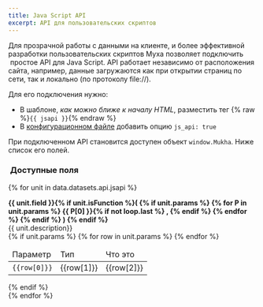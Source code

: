 ```yaml
---
title: Java Script API
excerpt: API для пользовательских скриптов
---
```


Для прозрачной работы с данными на клиенте, и более эффективной
разработки пользовательских скриптов Муха позволяет подключить  простое API  для
Java Script. API работает независимо от расположения сайта, например, данные загружаются
как при открытии страниц по сети, так и локально (по протоколу file://).

Для его подключения нужно:

- В шаблоне, _как можно ближе к началу HTML_, разместить тег {% raw %}`{{ jsapi }}`{% endraw %}
- В [конфигурационном файле](/+doc:config_file_ru) добавить опцию `js_api: true`

При подключенном API становится доступен объект `window.Mukha`. Ниже список его полей.

###  Доступные поля

{% for unit in data.datasets.api.jsapi %}
<div class="mb-6">
<strong>
{{ unit.field }}{% if unit.isFunction %}(
{% if unit.params %}
{% for P in unit.params %}
{{ P[0] }}{% if not loop.last %} , {% endif %}
{% endfor %}
{% endif %} )
{% endif %}
</strong>
<div>{{ unit.description}} </div>
{% if unit.params %}
<table>
<thead>
<tr>
<td>Параметр</td>
<td>Тип</td>
<td>Что это</td>
</tr>
</thead>
<tbody>
{% for row in unit.params %}
<tr>
<td><code>{{row[0]}}</code></td>
<td>{{row[1]}}</td>
<td>{{row[2]}}</td>
</tr>
{% endfor %}
</tbody></table>
{% endif %}

</div>
{% endfor %}

